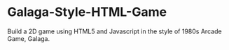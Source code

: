 # Galaga-Style-HTML-Game

Build a 2D game using HTML5 and Javascript in the style of 1980s Arcade Game, Galaga.

